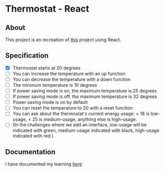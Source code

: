 # Thermostat - React

## About
This project is an recreation of [this](https://github.com/FayeCarter/thermostat) project using React.

## Specification

- [X] Thermostat starts at 20 degrees
- [ ] You can increase the temperature with an up function
- [ ] You can decrease the temperature with a down function
- [ ] The minimum temperature is 10 degrees
- [ ] If power saving mode is on, the maximum temperature is 25 degrees
- [ ] If power saving mode is off, the maximum temperature is 32 degrees
- [ ] Power saving mode is on by default
- [ ] You can reset the temperature to 20 with a reset function
- [ ] You can ask about the thermostat's current energy usage: < 18 is low-usage, < 25 is medium-usage, anything else is high-usage.
- [ ] (In the challenges where we add an interface, low-usage will be indicated with green, medium-usage indicated with black, high-usage indicated with red.)

## Documentation

I have documented my learning [here](https://github.com/FayeCarter/thermostat-react/wiki)